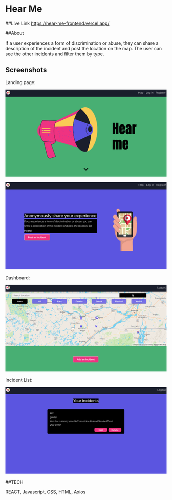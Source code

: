 # Hear Me

##Live Link
https://hear-me-frontend.vercel.app/

##About

If a user experiences a form of discrimination or abuse, they can share a description of the incident and post the location on the map. The user can see the other incidents and filter them by type.

## Screenshots
Landing page:

![screen shot of landing page of Hear Me](/src/images/landing-page-banner.png)

![screen shot of landing page of Hear Me](/src/images/landing-page-banner2.png)

Dashboard:

![screen shot of dashboard of Hear Me](/src/images/dashboard.png)

Incident List: 

![screen shot of user incidents list of Hear Me](/src/images/user-incident-list.png)

##TECH

REACT, Javascript, CSS, HTML, Axios


